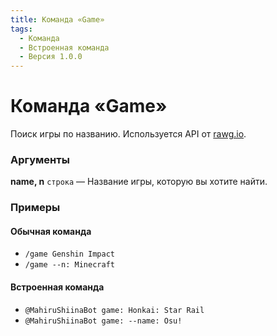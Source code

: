 ```yaml
---
title: Команда «Game»
tags:
  - Команда
  - Встроенная команда
  - Версия 1.0.0
---
```


# Команда «Game»

Поиск игры по названию. Используется API от [rawg.io](https://rawg.io).

### Аргументы

**name, n**  `строка` — Название игры, которую вы хотите найти. 

### Примеры

#### Обычная команда
+ `/game Genshin Impact`
+ `/game --n: Minecraft`

#### Встроенная команда
+ `@MahiruShiinaBot game: Honkai: Star Rail`
+ `@MahiruShiinaBot game: --name: Osu!`